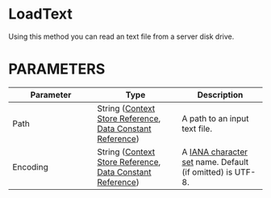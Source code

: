# LoadText

Using this method you can read an text file from a server disk drive.

# PARAMETERS

<table class="confluenceTable">
<colgroup>
<col style="width: 33%" />
<col style="width: 33%" />
<col style="width: 33%" />
</colgroup>
<thead>
<tr class="header">
<th class="confluenceTh"><div>
<div>
Parameter
</div>
</div></th>
<th class="confluenceTh"><div>
<div>
Type
</div>
</div></th>
<th class="confluenceTh"><div>
<div>
Description
</div>
</div></th>
</tr>
</thead>
<tbody>
<tr class="odd">
<td class="confluenceTd">Path</td>
<td class="confluenceTd">String (<a href="/t/Context-Store-Reference">Context Store Reference</a>, <a href="/t/Data-Constant-Reference">Data Constant Reference</a>)</td>
<td class="confluenceTd">A path to an input text file.</td>
</tr>
<tr class="even">
<td class="confluenceTd">Encoding</td>
<td class="confluenceTd">String (<a href="/t/Context-Store-Reference">Context Store Reference</a>, <a href="/t/Data-Constant-Reference">Data Constant Reference</a>)</td>
<td class="confluenceTd">A <a href="http://www.iana.org/assignments/character-sets/character-sets.xhtml">IANA character set</a> name. Default (if omitted) is UTF-8.</td>
</tr>
</tbody>
</table>

